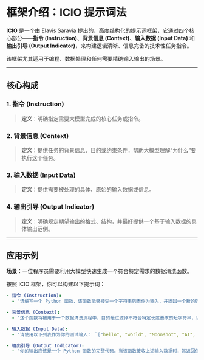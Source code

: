 # 框架介绍：ICIO 提示词法

**ICIO** 是一个由 Elavis Saravia 提出的、高度结构化的提示词框架，它通过四个核心部分——**指令 (Instruction)**、**背景信息 (Context)**、**输入数据 (Input Data)** 和 **输出引导 (Output Indicator)**，来构建逻辑清晰、信息完备的技术性任务指令。

该框架尤其适用于编程、数据处理和任何需要精确输入输出的场景。

---

## 核心构成

### 1. 指令 (Instruction)
> **定义**：明确指定需要大模型完成的核心任务或指令。

### 2. 背景信息 (Context)
> **定义**：提供任务的背景信息、目的或约束条件，帮助大模型理解“为什么”要执行这个任务。

### 3. 输入数据 (Input Data)
> **定义**：提供需要被处理的具体、原始的输入数据或信息。

### 4. 输出引导 (Output Indicator)
> **定义**：明确规定期望输出的格式、结构，并最好提供一个基于输入数据的具体输出范例。

---

## 应用示例

**场景**：一位程序员需要利用大模型快速生成一个符合特定需求的数据清洗函数。

按照 ICIO 框架，你可以构建以下提示词：

```yaml
- 指令 (Instruction): 
  - "请编写一个 Python 函数，该函数能够接受一个字符串列表作为输入，并返回一个新的列表，其中仅包含所有长度大于5的字符串。"

- 背景信息 (Context): 
  - "这个函数将被用于一个数据清洗流程中，目的是过滤掉不符合特定长度要求的短字符串，以便后续的文本分析。函数需要兼顾性能和稳定性，因为它将被集成到我们的数据分析工具链中。"

- 输入数据 (Input Data): 
  - "请使用以下列表作为你的测试输入： `["hello", "world", "Moonshot", "AI", "technology"]`"

- 输出引导 (Output Indicator): 
  - "你的输出应该是一个 Python 函数的完整代码。当该函数接收上述输入数据时，其返回值应精确地为 `["Moonshot", "technology"]`。"